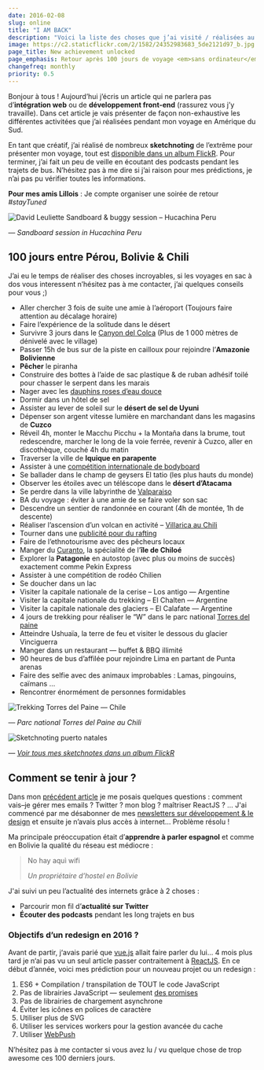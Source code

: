 ```yaml
---
date: 2016-02-08
slug: online
title: "I AM BACK"
description: "Voici la liste des choses que j’ai visité / réalisées au Pérou, en Bolivie et au Chili"
image: https://c2.staticflickr.com/2/1582/24352983683_5de2121d97_b.jpg
page_title: New achievement unlocked
page_emphasis: Retour après 100 jours de voyage <em>sans ordinateur</em>
changefreq: monthly
priority: 0.5
---
```


Bonjour à tous ! Aujourd’hui j’écris un article qui ne parlera pas d’__intégration web__ ou de __développement front-end__ (rassurez vous j’y travaille). Dans cet article je vais présenter de façon non-exhaustive les différentes activitées que j’ai réalisées pendant mon voyage en Amérique du Sud.

En tant que créatif, j’ai réalisé de nombreux __sketchnoting__ de l’extrême pour présenter mon voyage, tout est [disponible dans un album FlickR](https://www.flickr.com/photos/geekgrunge/albums/72157663947436340). Pour terminer, j’ai fait un peu de veille en écoutant des podcasts pendant les trajets de bus. N’hésitez pas à me dire si j’ai raison pour mes prédictions, je n’ai pas pu vérifier toutes les informations.

__Pour mes amis Lillois__ : Je compte organiser une soirée de retour _#stayTuned_

![David Leuliette Sandboard & buggy session – Hucachina Peru](https://c2.staticflickr.com/2/1483/24822137141_1fb7487b41_b.jpg)

_— Sandboard session in Hucachina Peru_

## 100 jours entre Pérou, Bolivie & Chili

J’ai eu le temps de réaliser des choses incroyables, si les voyages en sac à dos vous interessent n’hésitez pas à me contacter, j’ai quelques conseils pour vous ;)

- Aller chercher 3 fois de suite une amie à l’aéroport (Toujours faire attention au décalage horaire)
- Faire l’expérience de la solitude dans le désert
- Survivre 3 jours dans le [Canyon del Colca](http://www.colcaperu.gob.pe/) (Plus de 1 000 mètres de dénivelé avec le village)
- Passer 15h de bus sur de la piste en cailloux pour rejoindre l’__Amazonie Bolivienne__
- __Pêcher__ le piranha
- Construire des bottes à l’aide de sac plastique & de ruban adhésif toilé pour chasser le serpent dans les marais
- Nager avec les [dauphins roses d’eau douce](https://fr.wikipedia.org/wiki/Boto)
- Dormir dans un hôtel de sel
- Assister au lever de soleil sur le __désert de sel de Uyuni__
- Dépenser son argent vitesse lumière en marchandant dans les magasins de __Cuzco__
- Réveil 4h, monter le Macchu Picchu + la Montaña dans la brume, tout redescendre, marcher le long de la voie ferrée, revenir à Cuzco, aller en discothèque, couché 4h du matin
- Traverser la ville de __Iquique en parapente__
- Assister à une [compétition internationale de bodyboard](https://www.isasurf.org/events/isa-world-bodyboard-championship/)
- Se ballader dans le champ de geysers El tatio (les plus hauts du monde)
- Observer les étoiles avec un téléscope dans le __désert d’Atacama__
- Se perdre dans la ville labyrinthe de [Valparaiso](http://www.routard.com/guide_voyage_lieu/3484-valparaiso.htm)
- BA du voyage : éviter à une amie de se faire voler son sac
- Descendre un sentier de randonnée en courant (4h de montée, 1h de descente)
- Réaliser l’ascension d’un volcan en activité – [Villarica au Chili](https://fr.wikipedia.org/wiki/Villarrica_%28volcan%29)
- Tourner dans une [publicité pour du rafting](https://www.facebook.com/PuconSierraNevada/)
- Faire de l’ethnotourisme avec des pêcheurs locaux
- Manger du [Curanto](https://www.youtube.com/watch?v=rVXFtaFvKa8), la spécialité de l’__île de Chiloé__
- Explorer la __Patagonie__ en autostop (avec plus ou moins de succès) exactement comme Pekin Express
- Assister à une compétition de rodéo Chilien
- Se doucher dans un lac
- Visiter la capitale nationale de la cerise – Los antigo — Argentine
- Visiter la capitale nationale du trekking – El Chalten — Argentine
- Visiter la capitale nationale des glaciers – El Calafate — Argentine
- 4 jours de trekking pour réaliser le “W” dans le parc national [Torres del paine](http://www.torresdelpaine.com/)
- Atteindre Ushuaïa, la terre de feu et visiter le dessous du glacier Vinciguerra
- Manger dans un restaurant — buffet & BBQ illimité
- 90 heures de bus d’affilée pour rejoindre Lima en partant de Punta arenas
- Faire des selfie avec des animaux improbables : Lamas, pingouins, caïmans …
- Rencontrer énormément de personnes formidables

![Trekking Torres del Paine — Chile](https://c2.staticflickr.com/2/1590/24892127996_2e97c8910e_b.jpg)

_— Parc national Torres del Paine au Chili_

![Sketchnoting puerto natales](https://c2.staticflickr.com/2/1513/24317249103_0547f9b8d2_b.jpg)

_— [Voir tous mes sketchnotes dans un album FlickR](https://www.flickr.com/photos/geekgrunge/albums/72157663947436340)_

## Comment se tenir à jour ?

Dans mon [précédent article](http://davidl.fr/blog/offthegrid.html) je me posais quelques questions : comment vais–je gérer mes emails ? Twitter ? mon blog ? maîtriser ReactJS ? … J'ai commencé par me désabonner de mes [newsletters sur développement & le design](/learn/newsletter.html) et ensuite je n’avais plus accès à internet… Problème résolu !

Ma principale préoccupation était d’__apprendre à parler espagnol__ et comme en Bolivie la qualité du réseau est médiocre :

> No hay aquì wifi
>
> <cite>Un propriétaire d’hostel en Bolivie</cite>

J'ai suivi un peu l’actualité des internets grâce à 2 choses :

- Parcourir mon fil d’__actualité sur Twitter__
- __Écouter des podcasts__ pendant les long trajets en bus

### Objectifs d’un redesign en 2016 ?

Avant de partir, j‘avais parié que [vue.js](http://vuejs.org/) allait faire parler du lui… 4 mois plus tard je n‘ai pas vu un seul article passer contraitement à [ReactJS](https://github.com/facebook/react). En ce début d’année, voici mes prédiction pour un nouveau projet ou un redesign :

1. ES6 + Compilation / transpilation de TOUT le code JavaScript
2. Pas de librairies JavaScript — seulement [des promises](http://insertafter.com/fr/blog/promises_javascript_ouvrons_capot.html)
3. Pas de librairies de chargement asynchrone
4. Éviter les icônes en polices de caractère
5. Utiliser plus de SVG
6. Utiliser les services workers pour la gestion avancée du cache
7. Utiliser [WebPush](https://developer.mozilla.org/en-US/docs/Web/API/Push_API)

N’hésitez pas à me contacter si vous avez lu / vu quelque chose de trop awesome ces 100 derniers jours.
